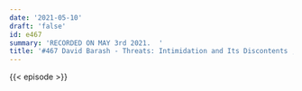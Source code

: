 ```yaml
---
date: '2021-05-10'
draft: 'false'
id: e467
summary: 'RECORDED ON MAY 3rd 2021.  '
title: '#467 David Barash - Threats: Intimidation and Its Discontents ; Nuclear Deterrence'
---
```

{{< episode >}}
